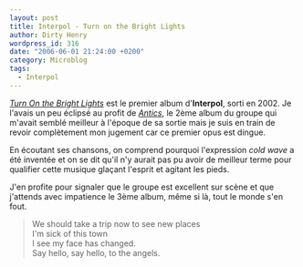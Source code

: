```yaml
---
layout: post
title: Interpol - Turn on the Bright Lights
author: Dirty Henry
wordpress_id: 316
date: "2006-06-01 21:24:00 +0200"
category: Microblog
tags:
  - Interpol
---
```


[_Turn On the Bright Lights_][1] est le premier album d'**Interpol**, sorti
en 2002. Je l'avais un peu éclipsé au profit de [_Antics_][2], le 2ème album du
groupe qui m'avait semblé meilleur à l'époque de sa sortie mais je suis en train
de revoir complètement mon jugement car ce premier opus est dingue.

En écoutant ses chansons, on comprend pourquoi l'expression _cold wave_ a été
inventée et on se dit qu'il n'y aurait pas pu avoir de meilleur terme pour
qualifier cette musique glaçant l'esprit et agitant les pieds.

J'en profite pour signaler que le groupe est excellent sur scène et que
j'attends avec impatience le 3ème album, même si là, tout le monde s'en fout.

> We should take a trip now to see new places  
> I'm sick of this town  
> I see my face has changed.  
> Say hello, say hello, to the angels.

[1]: https://album.link/fr/i/1589184015
[2]: https://album.link/fr/i/1589225805
